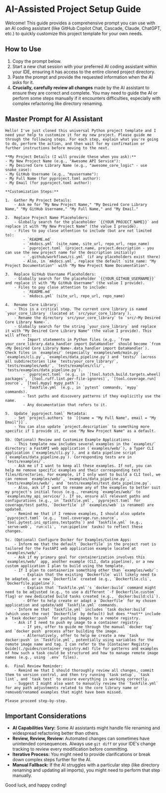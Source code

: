 # AI-Assisted Project Setup Guide

Welcome! This guide provides a comprehensive prompt you can use with an AI coding assistant (like GitHub Copilot Chat, Cascade, Claude, ChatGPT, etc.) to quickly customize this project template for your own needs.

## How to Use

1.  Copy the prompt below.
2.  Start a new chat session with your preferred AI coding assistant within your IDE, ensuring it has access to the entire cloned project directory.
3.  Paste the prompt and provide the requested information when the AI asks for it.
4.  **Crucially, carefully review all changes** made by the AI assistant to ensure they are correct and complete. You may need to guide the AI or perform some steps manually if it encounters difficulties, especially with complex refactoring like directory renaming.

## Master Prompt for AI Assistant

```
Hello! I've just cloned this universal Python project template and I need your help to customize it for my new project. Please guide me through the following steps. For each step, explain what you're going to do, perform the action, and then wait for my confirmation or further instructions before moving to the next.

**My Project Details (I will provide these when you ask):**
- My New Project Name (e.g., "Awesome API Service"):
- My Desired Core Library Name (e.g., "awesome_core_logic" - use snake_case):
- My GitHub Username (e.g., "myusername"):
- My Full Name (for pyproject.toml author):
- My Email (for pyproject.toml author):

**Customization Steps:**

1.  Gather My Project Details:
    - Ask me for "My New Project Name," "My Desired Core Library Name," "My GitHub Username," "My Full Name," and "My Email."

2.  Replace Project Name Placeholders:
    - Globally search for the placeholder `{{YOUR_PROJECT_NAME}}` and replace it with "My New Project Name" (the value I provide).
    - Files to pay close attention to include (but are not limited to):
        - `README.md`
        - `mkdocs.yml` (site_name, site_url, repo_url, repo_name)
        - `pyproject.toml` (project.name, project.description - you can use the new project name for the description initially)
        - `.github/workflows/ci.yml` (if any placeholders exist there)
        - Also, in `mkdocs.yml`, replace the default `site_name: "My Project Documentation"` with "My New Project Name Documentation".

3.  Replace GitHub Username Placeholders:
    - Globally search for the placeholder `{{YOUR_GITHUB_USERNAME}}` and replace it with "My GitHub Username" (the value I provide).
    - Files to pay close attention to include:
        - `README.md`
        - `mkdocs.yml` (site_url, repo_url, repo_name)

4.  Rename Core Library:
    - This is a critical step. The current core library is named `your_core_library` (located at `src/your_core_library`).
    - Rename the directory `src/your_core_library` to `src/‹My Desired Core Library Name›`.
    - Globally search for the string `your_core_library` and replace it with "My Desired Core Library Name" (the value I provide). This will affect:
        - Import statements in Python files (e.g., `from your_core_library.data_handler import DataHandler` should become `from ‹My Desired Core Library Name›.data_handler import DataHandler`). Check files in `examples/` (especially `examples/web/main.py`, `examples/cli.py`, `examples/data_pipeline.py`) and `tests/` (across all subdirectories like `tests/your_core_library/`, `tests/examples/web/`, `tests/examples/cli/`, `tests/examples/data_pipeline.py`).
        - `pyproject.toml` (e.g., in `[tool.hatch.build.targets.wheel] packages`, `[tool.ruff.lint.per-file-ignores]`, `[tool.coverage.run] source`, `[tool.mypy] mypy_path`).
        - `Taskfile.yml` (e.g., in `pytest` commands, `mypy` commands).
        - Test paths and discovery patterns if they explicitly use the name.
        - Any documentation that refers to it.

5.  Update `pyproject.toml` Metadata:
    - Set `project.authors` to `[{name = "My Full Name", email = "My Email"}]`.
    - You can also update `project.description` to something more specific if I provide it, or use "My New Project Name" as a default.

5b. (Optional) Review and Customize Example Applications:
    - This template now includes several examples in the `examples/` directory: a FastAPI web application (`examples/web/`), a Typer CLI application (`examples/cli.py`), and a data pipeline script (`examples/data_pipeline.py`). Corresponding tests are in `tests/examples/`.
    - Ask me if I want to keep all these examples. If not, you can help me remove specific examples and their corresponding test files/directories. For example, if I only want to build a CLI tool, we can remove `examples/web/`, `examples/data_pipeline.py`, `tests/examples/web/`, and `tests/examples/test_data_pipeline.py`.
    - Also, ask if I want to rename any of the examples to better suit my project's initial focus (e.g., renaming `examples/web/` to `examples/my_api_service/`). If so, ensure all relevant paths and configurations (e.g., in `Taskfile.yml`, `pyproject.toml` for coverage/test paths, `Dockerfile` if `examples/web` is renamed) are updated.
    - Remind me that if I remove examples, I should also update `pyproject.toml` (e.g., `tool.coverage.run.source`, `tool.pytest.ini_options.testpaths`) and `Taskfile.yml` (e.g., `serve:web`, `run:cli`, `run:pipeline` tasks) to reflect these changes.

5c. (Optional) Configure Docker for Examples/Custom Apps:
    - Inform me that the default `Dockerfile` in the project root is tailored for the FastAPI web application example located at `examples/web/`.
    - Ask if my primary goal for containerization involves this `examples/web/` app, another example (CLI, data pipeline), or a new custom application I plan to build using the template.
    - If I plan to containerize something other than `examples/web/`:
        - Explain that the existing `Dockerfile` will likely need to be adapted, or a new `Dockerfile` created (e.g., `Dockerfile.cli`, `Dockerfile.pipeline`).
        - Explain that `Taskfile.yml`'s `docker:build` command might need to be adjusted (e.g., to use a different `-f Dockerfile.custom` flag) or new dedicated build tasks created (e.g., `docker:build:cli`).
        - Offer to help create or adapt a `Dockerfile` for my chosen application and update/add `Taskfile.yml` commands.
    - Inform me that `Taskfile.yml` includes `task docker:build` (which uses the root `Dockerfile` by default) but does **not** include a `task docker:push` for pushing images to a remote registry.
    - Ask if I need to push my image to a container registry.
        - If yes, offer to guide me through the manual `docker tag` and `docker push` process after building the image.
        - Alternatively, offer to help me create a new `task docker:push` in `Taskfile.yml`, potentially using variables for the remote image name and tag. I can refer to the [Container Registry Guide](./guides/container_registry.md) file for patterns and examples of how such a task could be structured and how to manage remote image names (e.g., using `.env` files).

6.  Final Review Reminder:
    - Remind me that I should thoroughly review all changes, commit them to version control, and then try running `task setup`, `task lint`, and `task test` to ensure everything is working correctly.
    - Suggest I might also want to manually review the `Taskfile.yml` for any path adjustments related to the core library name or removed/renamed examples that might have been missed.

Please proceed step-by-step.
```

## Important Considerations

- **AI Capabilities Vary:** Some AI assistants might handle file renaming and widespread refactoring better than others.
- **Review, Review, Review:** Automated changes can sometimes have unintended consequences. Always use `git diff` or your IDE's change tracking to review every modification before committing.
- **Iterative Process:** You might need to provide clarifications or break down complex steps further for the AI.
- **Manual Fallback:** If the AI struggles with a particular step (like directory renaming and updating all imports), you might need to perform that step manually.

Good luck, and happy coding!

